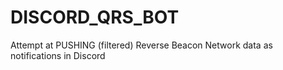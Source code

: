 # DISCORD_QRS_BOT
Attempt at PUSHING (filtered) Reverse Beacon Network data as notifications in Discord

